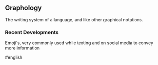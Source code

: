 ## Graphology
The writing system of a language, and like other graphical notations.

### Recent Developments
Emoji's, very commonly used while texting and on social media to convey more information


#english 